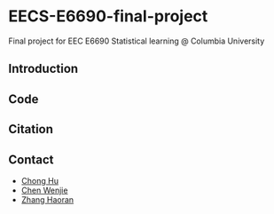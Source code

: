 # EECS-E6690-final-project

Final project for EEC E6690 Statistical learning @ Columbia University

## Introduction

## Code

## Citation

## Contact

- [Chong Hu](https://github.com/JackSnowWolf)
- [Chen Wenjie](https://github.com/JACKCHEN96)
- [Zhang Haoran](https://github.com/Headnerd9798)

